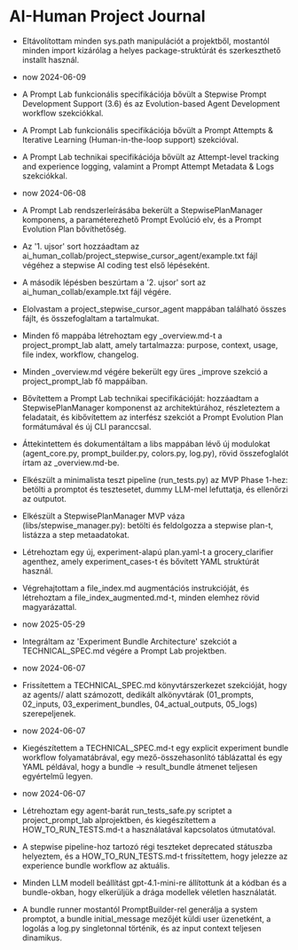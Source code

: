 # AI-Human Project Journal

- Eltávolítottam minden sys.path manipulációt a projektből, mostantól minden import kizárólag a helyes package-struktúrát és szerkeszthető installt használ.
- now 2024-06-09

- A Prompt Lab funkcionális specifikációja bővült a Stepwise Prompt Development Support (3.6) és az Evolution-based Agent Development workflow szekciókkal.
- A Prompt Lab funkcionális specifikációja bővült a Prompt Attempts & Iterative Learning (Human-in-the-loop support) szekcióval.
- A Prompt Lab technikai specifikációja bővült az Attempt-level tracking and experience logging, valamint a Prompt Attempt Metadata & Logs szekciókkal.
- now 2024-06-08

- A Prompt Lab rendszerleírásába bekerült a StepwisePlanManager komponens, a paraméterezhető Prompt Evolúció elv, és a Prompt Evolution Plan bővíthetőség.
- Az '1. ujsor' sort hozzáadtam az ai_human_collab/project_stepwise_cursor_agent/example.txt fájl végéhez a stepwise AI coding test első lépéseként. 
- A második lépésben beszúrtam a '2. ujsor' sort az ai_human_collab/example.txt fájl végére. 
- Elolvastam a project_stepwise_cursor_agent mappában található összes fájlt, és összefoglaltam a tartalmukat. 
- Minden fő mappába létrehoztam egy _overview.md-t a project_prompt_lab alatt, amely tartalmazza: purpose, context, usage, file index, workflow, changelog.
- Minden _overview.md végére bekerült egy üres _improve szekció a project_prompt_lab fő mappáiban.
- Bővítettem a Prompt Lab technikai specifikációját: hozzáadtam a StepwisePlanManager komponenst az architektúrához, részleteztem a feladatait, és kibővítettem az interfész szekciót a Prompt Evolution Plan formátumával és új CLI paranccsal.
- Áttekintettem és dokumentáltam a libs mappában lévő új modulokat (agent_core.py, prompt_builder.py, colors.py, log.py), rövid összefoglalót írtam az _overview.md-be.
- Elkészült a minimalista teszt pipeline (run_tests.py) az MVP Phase 1-hez: betölti a promptot és tesztesetet, dummy LLM-mel lefuttatja, és ellenőrzi az outputot.
- Elkészült a StepwisePlanManager MVP váza (libs/stepwise_manager.py): betölti és feldolgozza a stepwise plan-t, listázza a step metaadatokat.
- Létrehoztam egy új, experiment-alapú plan.yaml-t a grocery_clarifier agenthez, amely experiment_cases-t és bővített YAML struktúrát használ.
- Végrehajtottam a file_index.md augmentációs instrukcióját, és létrehoztam a file_index_augmented.md-t, minden elemhez rövid magyarázattal.
- now 2025-05-29

- Integráltam az 'Experiment Bundle Architecture' szekciót a TECHNICAL_SPEC.md végére a Prompt Lab projektben.
- now 2024-06-07

- Frissítettem a TECHNICAL_SPEC.md könyvtárszerkezet szekcióját, hogy az agents/<agent>/ alatt számozott, dedikált alkönyvtárak (01_prompts, 02_inputs, 03_experiment_bundles, 04_actual_outputs, 05_logs) szerepeljenek.
- now 2024-06-07

- Kiegészítettem a TECHNICAL_SPEC.md-t egy explicit experiment bundle workflow folyamatábrával, egy mező-összehasonlító táblázattal és egy YAML példával, hogy a bundle → result_bundle átmenet teljesen egyértelmű legyen.
- now 2024-06-07

- Létrehoztam egy agent-barát run_tests_safe.py scriptet a project_prompt_lab alprojektben, és kiegészítettem a HOW_TO_RUN_TESTS.md-t a használatával kapcsolatos útmutatóval.
- A stepwise pipeline-hoz tartozó régi teszteket deprecated státuszba helyeztem, és a HOW_TO_RUN_TESTS.md-t frissítettem, hogy jelezze az experience bundle workflow az aktuális.

- Minden LLM modell beállítást gpt-4.1-mini-re állítottunk át a kódban és a bundle-okban, hogy elkerüljük a drága modellek véletlen használatát.

- A bundle runner mostantól PromptBuilder-rel generálja a system promptot, a bundle initial_message mezőjét küldi user üzenetként, a logolás a log.py singletonnal történik, és az input context teljesen dinamikus.